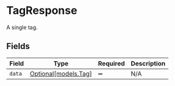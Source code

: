 # TagResponse

A single tag.


## Fields

| Field                                    | Type                                     | Required                                 | Description                              |
| ---------------------------------------- | ---------------------------------------- | ---------------------------------------- | ---------------------------------------- |
| `data`                                   | [Optional[models.Tag]](../models/tag.md) | :heavy_minus_sign:                       | N/A                                      |